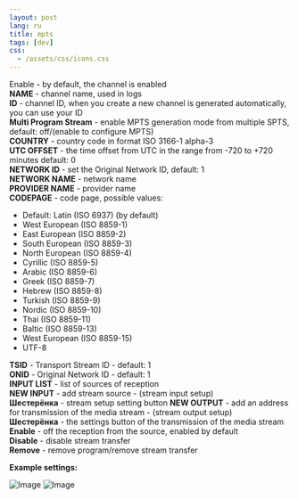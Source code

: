 ```yaml
---
layout: post
lang: ru
title: mpts
tags: [dev]
css:
  - /assets/css/icons.css
---
```


<!-- more -->
 <span class="icon icon-move"></span>
 <span class="icon icon-move"></span>Enable - by default, the channel is enabled  
**NAME** - channel name, used in logs  
**ID** - channel ID, when you create a new channel is generated automatically, you can use your ID  
**Multi Program Stream** - enable MPTS generation mode from multiple SPTS, default: off/(enable to configure MPTS)  
**COUNTRY** - country code in format ISO 3166-1 alpha-3  
**UTC OFFSET** - the time offset from UTC in the range from -720 to +720 minutes default: 0  
**NETWORK ID** - set the Original Network ID, default: 1  
**NETWORK NAME** - network name  
**PROVIDER NAME** - provider name  
**CODEPAGE** - code page, possible values:  
- Default: Latin (ISO 6937) (by default)  
- West European (ISO 8859-1)  
- East European (ISO 8859-2)  
- South European (ISO 8859-3)  
- North European (ISO 8859-4)  
- Cyrillic (ISO 8859-5)  
- Arabic (ISO 8859-6)  
- Greek (ISO 8859-7)  
- Hebrew (ISO 8859-8)  
- Turkish (ISO 8859-9)  
- Nordic (ISO 8859-10)  
- Thai (ISO 8859-11)  
- Baltic (ISO 8859-13)  
- West European (ISO 8859-15)  
- UTF-8  

**TSID** - Transport Stream ID - default: 1  
**ONID** - Original Network ID - default: 1  
**INPUT LIST** - list of sources of reception  
**NEW INPUT** - add stream source - (stream input setup)  
**Шестерёнка** - stream setup setting button
**NEW OUTPUT** - add an address for transmission of the media stream - (stream output setup)  
**Шестерёнка** - the settings button of the transmission of the media stream  
**Enable** - off the reception from the source, enabled by default  
**Disable** - disable stream transfer  
**Remove** - remove program/remove stream transfer 

**Example settings:**

![Image](https://cesbo.com/wiki/_media/embed/ru/mpts1.png?w=900&tok=360918)
![Image](https://cesbo.com/wiki/_media/embed/ru/mpts2.png?w=900&tok=5ab91e)
